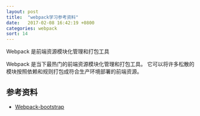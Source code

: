```yaml
---
layout: post
title:  "webpack学习参考资料"
date:   2017-02-08 16:42:19 +0800
categories: webpack
sort: 14
---
```

Webpack 是前端资源模块化管理和打包工具

Webpack 是当下最热门的前端资源模块化管理和打包工具。
它可以将许多松散的模块按照依赖和规则打包成符合生产环境部署的前端资源。

## 参考资料

- [Webpack-bootstrap](https://webpack.bootcss.com/get-started/)
